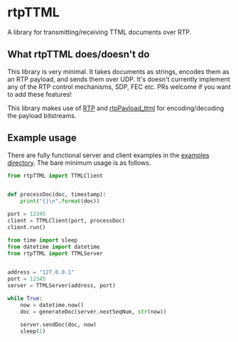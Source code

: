 # rtpTTML

A library for transmitting/receiving TTML documents over RTP.

## What rtpTTML does/doesn't do
This library is very minimal. It takes documents as strings, encodes them as an RTP payload, and sends them over UDP. It's doesn't currently implement any of the RTP control mechanisms, SDP, FEC etc. PRs welcome if you want to add these features!

This library makes use of [RTP](https://github.com/bbc/rd-apmm-python-lib-rtp) and [rtpPayload_ttml](https://github.com/bbc/rd-apmm-python-lib-rtpPayload_ttml) for encoding/decoding the payload bitstreams.

## Example usage
There are fully functional server and client examples in the [examples directory](https://github.com/bbc/rd-apmm-python-lib-rtpTTML/tree/master/examples). The bare minimum usage is as follows.

```python
from rtpTTML import TTMLClient


def processDoc(doc, timestamp):
    print("{}\n".format(doc))

port = 12345
client = TTMLClient(port, processDoc)
client.run()
```

```python
from time import sleep
from datetime import datetime
from rtpTTML import TTMLServer


address = "127.0.0.1"
port = 12345
server = TTMLServer(address, port)

while True:
    now = datetime.now()
    doc = generateDoc(server.nextSeqNum, str(now))

    server.sendDoc(doc, now)
    sleep(1)
```

